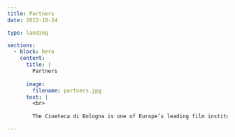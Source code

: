 ```yaml
---
title: Partners
date: 2022-10-24

type: landing

sections:
  - block: hero
    content:
      title: |
        Partners
        
      image:
        filename: partners.jpg
      text: |
        <br>
        
        The Cineteca di Bologna is one of Europe’s leading film institutions. Founded in the 1960s as an arm of the municipality of Bologna’s cinema commission, the Cineteca today is comprised of cinemas, archives, a library, film laboratories, publishing activities, and an annual film festival (Il cinema Ritrovato). Since it moved to its present premises in 2000, it has become a miniature city of cinema, one of the most innovative and prestigious centres for the preservation, study and promotion of film heritage. Under its director, Gianluca Farinelli, the Cineteca has built an enviable international reputation while developing its local links. It was a partner on Stephen Gundle’s earlier research project on ‘Producers and Production Practices in the History of Italian Cinema, 1949-1976’.	

--- 
```



